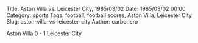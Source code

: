 Title: Aston Villa vs. Leicester City, 1985/03/02
Date: 1985/03/02 00:00
Category: sports
Tags: football, football scores, Aston Villa, Leicester City
Slug: aston-villa-vs-leicester-city
Author: carbonero


Aston Villa 0 - 1 Leicester City
